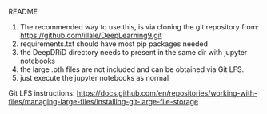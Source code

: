 README

1. The recommended way to use this, is via cloning the git repository from: https://github.com/illale/DeepLearning9.git
2. requirements.txt should have most pip packages needed
3. the DeepDRiD directory needs to present in the same dir with jupyter notebooks
3. the large .pth files are not included and can be obtained via Git LFS.
4. just execute the jupyter notebooks as normal

Git LFS instructions:
https://docs.github.com/en/repositories/working-with-files/managing-large-files/installing-git-large-file-storage
